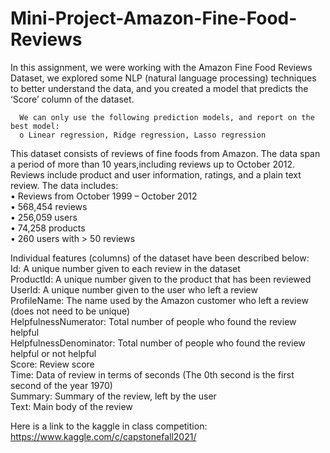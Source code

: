 # Mini-Project-Amazon-Fine-Food-Reviews

In this assignment, we were working with the Amazon Fine Food Reviews Dataset, we explored some NLP (natural language processing) techniques to 
better understand the data, and you created a model that predicts the ‘Score’ column of the dataset.

      We can only use the following prediction models, and report on the best model:
      o Linear regression, Ridge regression, Lasso regression

This dataset consists of reviews of fine foods from Amazon. The data span a period of more than 10 years,including reviews up to October 2012. Reviews include product and user information, ratings, and a plain text review. The data includes:   
• Reviews from October 1999 – October 2012   
• 568,454 reviews   
• 256,059 users   
• 74,258 products   
• 260 users with > 50 reviews   

Individual features (columns) of the dataset have been described below:   
Id: A unique number given to each review in the dataset   
ProductId: A unique number given to the product that has been reviewed   
UserId: A unique number given to the user who left a review   
ProfileName: The name used by the Amazon customer who left a review (does not need to be unique)   
HelpfulnessNumerator: Total number of people who found the review helpful   
HelpfulnessDenominator: Total number of people who found the review helpful or not helpful   
Score: Review score   
Time: Data of review in terms of seconds (The 0th second is the first second of the year 1970)   
Summary: Summary of the review, left by the user   
Text: Main body of the review   

Here is a link to the kaggle in class competition: https://www.kaggle.com/c/capstonefall2021/
